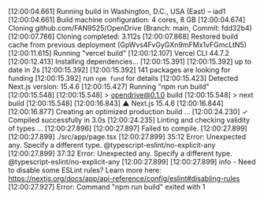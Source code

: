 [12:00:04.661] Running build in Washington, D.C., USA (East) – iad1
[12:00:04.661] Build machine configuration: 4 cores, 8 GB
[12:00:04.674] Cloning github.com/FAN9525/OpenDrive (Branch: main, Commit: fdd32b4)
[12:00:07.786] Cloning completed: 3.112s
[12:00:07.868] Restored build cache from previous deployment (GpWvs4FvGyGXn9mFMx1vFGmcLtN5)
[12:00:11.615] Running "vercel build"
[12:00:12.107] Vercel CLI 44.7.2
[12:00:12.413] Installing dependencies...
[12:00:15.391] 
[12:00:15.392] up to date in 2s
[12:00:15.392] 
[12:00:15.392] 141 packages are looking for funding
[12:00:15.392]   run `npm fund` for details
[12:00:15.423] Detected Next.js version: 15.4.6
[12:00:15.427] Running "npm run build"
[12:00:15.548] 
[12:00:15.548] > opendrive@0.1.0 build
[12:00:15.548] > next build
[12:00:15.548] 
[12:00:16.843]    ▲ Next.js 15.4.6
[12:00:16.844] 
[12:00:16.877]    Creating an optimized production build ...
[12:00:24.230]  ✓ Compiled successfully in 3.0s
[12:00:24.235]    Linting and checking validity of types ...
[12:00:27.896] 
[12:00:27.897] Failed to compile.
[12:00:27.899] 
[12:00:27.899] ./src/app/page.tsx
[12:00:27.899] 35:12  Error: Unexpected any. Specify a different type.  @typescript-eslint/no-explicit-any
[12:00:27.899] 37:32  Error: Unexpected any. Specify a different type.  @typescript-eslint/no-explicit-any
[12:00:27.899] 
[12:00:27.899] info  - Need to disable some ESLint rules? Learn more here: https://nextjs.org/docs/app/api-reference/config/eslint#disabling-rules
[12:00:27.927] Error: Command "npm run build" exited with 1